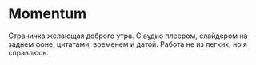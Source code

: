 # Momentum
Страничка желающая доброго утра. С аудио плеером, слайдером на заднем фоне, цитатами, временем и датой.
Работа не из легких, но я справлюсь.
